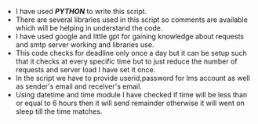 * I have used ***PYTHON*** to write this script.
* There are several libraries used in this script so comments are available which will be helping in understand the code.
* I have used google and little gpt for gaining knowledge about requests and smtp server working and libraries use.
* This code checks for deadline only once a day but it can be setup such that it checks at every specific time but to just reduce the number of requests and server load I have set it once.
* In the script we have to provide userid,password for lms account as well as sender's email and receiver's email.
* Using datetime and time module I have checked if time will be less than or equal to 6 hours then it will send remainder otherwise it will went on sleep till the time matches.
